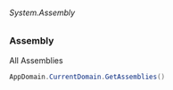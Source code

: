 ###### System.Assembly
### Assembly

All Assemblies
``` csharp
AppDomain.CurrentDomain.GetAssemblies()
```
